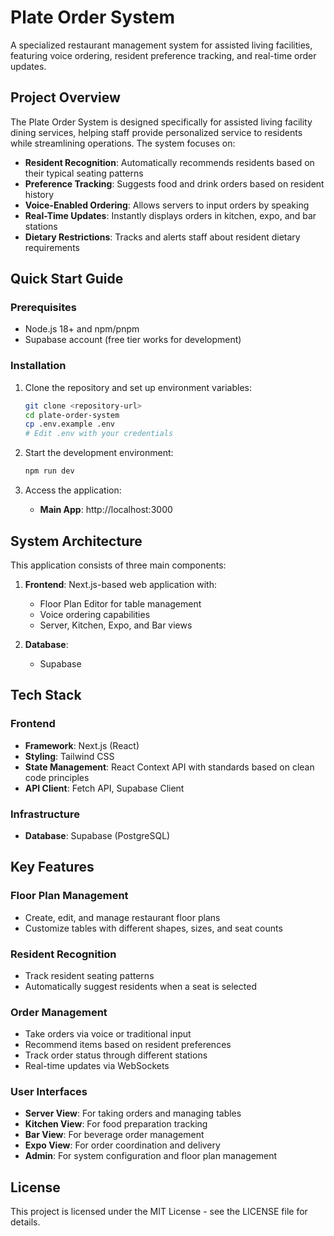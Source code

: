 # Plate Order System

A specialized restaurant management system for assisted living facilities, featuring voice ordering, resident preference tracking, and real-time order updates.

## Project Overview

The Plate Order System is designed specifically for assisted living facility dining services, helping staff provide personalized service to residents while streamlining operations. The system focuses on:

- **Resident Recognition**: Automatically recommends residents based on their typical seating patterns
- **Preference Tracking**: Suggests food and drink orders based on resident history
- **Voice-Enabled Ordering**: Allows servers to input orders by speaking
- **Real-Time Updates**: Instantly displays orders in kitchen, expo, and bar stations
- **Dietary Restrictions**: Tracks and alerts staff about resident dietary requirements

## Quick Start Guide

### Prerequisites

- Node.js 18+ and npm/pnpm
- Supabase account (free tier works for development)

### Installation

1. Clone the repository and set up environment variables:
   ```bash
   git clone <repository-url>
   cd plate-order-system
   cp .env.example .env
   # Edit .env with your credentials
   ```

2. Start the development environment:
   ```bash
   npm run dev
   ```

3. Access the application:
   - **Main App**: http://localhost:3000

## System Architecture

This application consists of three main components:

1. **Frontend**: Next.js-based web application with:
   - Floor Plan Editor for table management
   - Voice ordering capabilities
   - Server, Kitchen, Expo, and Bar views

2. **Database**:
   - Supabase

## Tech Stack

### Frontend
- **Framework**: Next.js (React)
- **Styling**: Tailwind CSS
- **State Management**: React Context API with standards based on clean code principles
- **API Client**: Fetch API, Supabase Client

### Infrastructure
- **Database**: Supabase (PostgreSQL)

## Key Features

### Floor Plan Management
- Create, edit, and manage restaurant floor plans
- Customize tables with different shapes, sizes, and seat counts

### Resident Recognition
- Track resident seating patterns
- Automatically suggest residents when a seat is selected

### Order Management
- Take orders via voice or traditional input
- Recommend items based on resident preferences
- Track order status through different stations
- Real-time updates via WebSockets

### User Interfaces
- **Server View**: For taking orders and managing tables
- **Kitchen View**: For food preparation tracking
- **Bar View**: For beverage order management
- **Expo View**: For order coordination and delivery
- **Admin**: For system configuration and floor plan management

## License

This project is licensed under the MIT License - see the LICENSE file for details.
